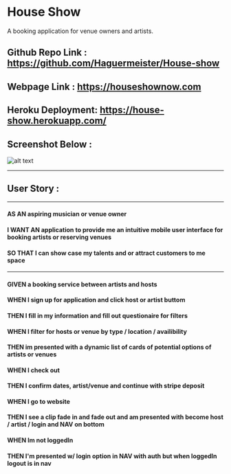 # House Show

A booking application for venue owners and artists.

## Github Repo Link : https://github.com/Haguermeister/House-show

## Webpage Link : https://houseshownow.com

## Heroku Deployment: https://house-show.herokuapp.com/

## Screenshot Below :

![alt text](/public/images/ScreenShot.png)

---

## User Story :

---

#### AS AN aspiring musician or venue owner

#### I WANT AN application to provide me an intuitive mobile user interface for booking artists or reserving venues

#### SO THAT I can show case my talents and or attract customers to me space

---

#### GIVEN a booking service between artists and hosts

#### WHEN I sign up for application and click host or artist buttom

#### THEN I fill in my information and fill out questionaire for filters

#### WHEN I filter for hosts or venue by type / location / availibility

#### THEN im presented with a dynamic list of cards of potential options of artists or venues

#### WHEN I check out

#### THEN I confirm dates, artist/venue and continue with stripe deposit

#### WHEN I go to website

#### THEN I see a clip fade in and fade out and am presented with become host / artist / login and NAV on bottom

#### WHEN Im not loggedIn

#### THEN I'm presented w/ login option in NAV with auth but when loggedIn logout is in nav
